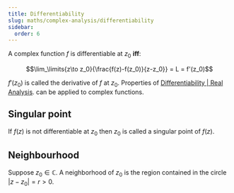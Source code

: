 ```yaml
---
title: Differentiability
slug: maths/complex-analysis/differentiability
sidebar:
  order: 6
---
```


A complex function $f$ is differentiable at $z_0$ **iff**:

```math
\lim_\limits{z\to z_0}{\frac{f(z)-f(z_0)}{z-z_0}} = L = f'(z_0)
```

$f'(z_0)$ is called the derivative of $f$ at $z_0$. Properties of
[Differentiability | Real Analysis](/maths/real-analysis/differentiability/).
can be applied to complex functions.

## Singular point

If $f(z)$ is not differentiable at $z_0$ then $z_0$ is called a singular point
of $f(z)$.

## Neighbourhood

Suppose $z_0 \in \mathbb{C}$. A neighborhood of $z_0$ is the region contained in
the circle $|z − z_0| = r \gt 0$.
